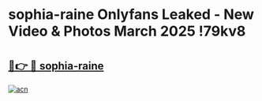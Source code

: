 # sophia-raine Onlyfans Leaked - New Video & Photos March 2025 !79kv8

# <h2><a href="https://x1vagt.iuczelnia.edu.pl?title=sophia-raine&ref=79kv8">🔗👉 🔴 sophia-raine</a></h2>

[![acn](https://github.com/user-attachments/assets/0f9c940e-d8b0-45ae-aac7-cd30a18b3e1c)](https://x1vagt.iuczelnia.edu.pl?title=sophia-raine&ref=79kv8)

